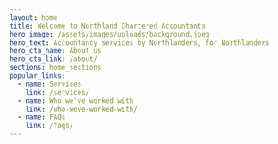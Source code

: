 ```yaml
---
layout: home
title: Welcome to Northland Chartered Accountants
hero_image: /assets/images/uploads/background.jpeg
hero_text: Accountancy services by Northlanders, for Northlanders
hero_cta_name: About us
hero_cta_link: /about/
sections: home_sections
popular_links:
  - name: Services
    link: /services/
  - name: Who we've worked with
    link: /who-weve-worked-with/
  - name: FAQs
    link: /faqs/
---
```

